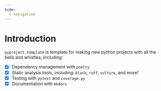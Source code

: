 ```yaml
---
hide:
  - navigation
---
```


# Introduction

`pyproject.template` is template for making new python projects with all the bells and whistles, including:

- [x] Dependency management with `poetry`
- [x] Static analysis tools, including: `black`, `ruff`, `vulture`, and more!
- [x] Testing with `pytest` and `coverage.py`
- [x] Documentation with `mkdocs`
